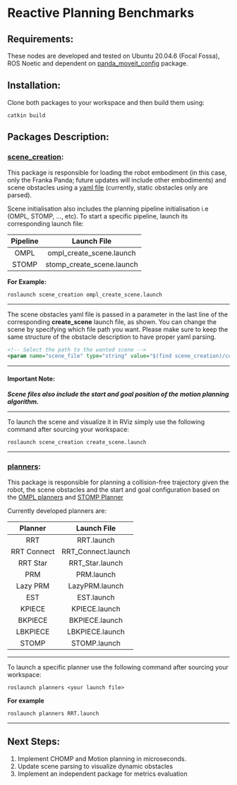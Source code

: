 # Reactive Planning Benchmarks

## Requirements:
These nodes are developed and tested on Ubuntu 20.04.6 (Focal Fossa), ROS Noetic and dependent on [panda_moveit_config](https://github.com/moveit/panda_moveit_config) package.

## Installation:
Clone both packages to your workspace and then build them using:
```
catkin build
```


## Packages Description:

### [scene_creation](scene_creation):
This package is responsible for loading the robot embodiment (in this case, only the Franka Panda; future updates will include other embodiments) and scene obstacles using a [yaml file](scene_creation/config/example_scene.yaml) (currently, static obstacles only are parsed).

Scene initialisation also includes the planning pipeline initialisation i.e (OMPL, STOMP, ..., etc). To start a specific pipeline, launch its corresponding launch file:

<div align="center">
  
|Pipeline     | Launch File                     |
|:-----------:|:-------------------------------:|
|OMPL         |ompl_create_scene.launch         |
|STOMP        |stomp_create_scene.launch        |

</div>

**For Example:**
```
roslaunch scene_creation ompl_create_scene.launch
```

----

The scene obstacles yaml file is passed in a parameter in the last line of the corresponding **create_scene** launch file, as shown. You can change the scene by specifying which file path you want. Please make sure to keep the same structure of the obstacle description to have proper yaml parsing.

```xml
<!-- Select the path to the wanted scene -->
<param name="scene_file" type="string" value="$(find scene_creation)/config/example_scene.yaml" />
```
----
#### Important Note:
***Scene files also include the start and goal position of the motion planning algorithm.***

----


To launch the scene and visualize it in RViz simply use the following command after sourcing your workspace:
```
roslaunch scene_creation create_scene.launch
```
----

### [planners](planners):
This package is responsible for planning a collision-free trajectory given the robot, the scene obstacles and the start and goal configuration based on the [OMPL planners](https://ompl.kavrakilab.org/planners.html) and [STOMP Planner](https://wiki.ros.org/stomp_motion_planner)

Currently developed planners are:
<div align="center">
  
|Planner      | Launch File       |
|:-----------:|:-----------------:|
|RRT          |RRT.launch         |
|RRT Connect  |RRT_Connect.launch |
|RRT Star     |RRT_Star.launch    |
|PRM          |PRM.launch         |
|Lazy PRM     |LazyPRM.launch     |
|EST          |EST.launch         |
|KPIECE       |KPIECE.launch      |
|BKPIECE      |BKPIECE.launch     |
|LBKPIECE     |LBKPIECE.launch    |
|STOMP        |STOMP.launch    |

</div>

----
To launch a specific planner use the following command after sourcing your workspace:
```
roslaunch planners <your launch file>
```
**For example**
```
roslaunch planners RRT.launch
```

----
## Next Steps:
1. Implement CHOMP and Motion planning in microseconds.
2. Update scene parsing to visualize dynamic obstacles
3. Implement an independent package for metrics evaluation
